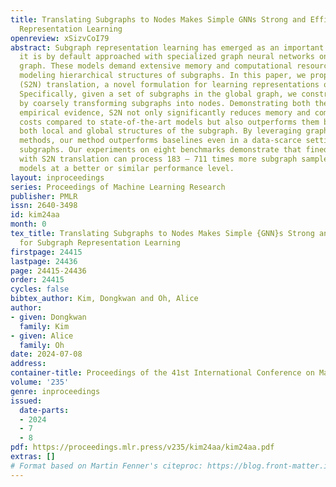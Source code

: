```yaml
---
title: Translating Subgraphs to Nodes Makes Simple GNNs Strong and Efficient for Subgraph
  Representation Learning
openreview: xSizvCoI79
abstract: Subgraph representation learning has emerged as an important problem, but
  it is by default approached with specialized graph neural networks on a large global
  graph. These models demand extensive memory and computational resources but challenge
  modeling hierarchical structures of subgraphs. In this paper, we propose Subgraph-To-Node
  (S2N) translation, a novel formulation for learning representations of subgraphs.
  Specifically, given a set of subgraphs in the global graph, we construct a new graph
  by coarsely transforming subgraphs into nodes. Demonstrating both theoretical and
  empirical evidence, S2N not only significantly reduces memory and computational
  costs compared to state-of-the-art models but also outperforms them by capturing
  both local and global structures of the subgraph. By leveraging graph coarsening
  methods, our method outperforms baselines even in a data-scarce setting with insufficient
  subgraphs. Our experiments on eight benchmarks demonstrate that fined-tuned models
  with S2N translation can process 183 – 711 times more subgraph samples than state-of-the-art
  models at a better or similar performance level.
layout: inproceedings
series: Proceedings of Machine Learning Research
publisher: PMLR
issn: 2640-3498
id: kim24aa
month: 0
tex_title: Translating Subgraphs to Nodes Makes Simple {GNN}s Strong and Efficient
  for Subgraph Representation Learning
firstpage: 24415
lastpage: 24436
page: 24415-24436
order: 24415
cycles: false
bibtex_author: Kim, Dongkwan and Oh, Alice
author:
- given: Dongkwan
  family: Kim
- given: Alice
  family: Oh
date: 2024-07-08
address:
container-title: Proceedings of the 41st International Conference on Machine Learning
volume: '235'
genre: inproceedings
issued:
  date-parts:
  - 2024
  - 7
  - 8
pdf: https://proceedings.mlr.press/v235/kim24aa/kim24aa.pdf
extras: []
# Format based on Martin Fenner's citeproc: https://blog.front-matter.io/posts/citeproc-yaml-for-bibliographies/
---
```

